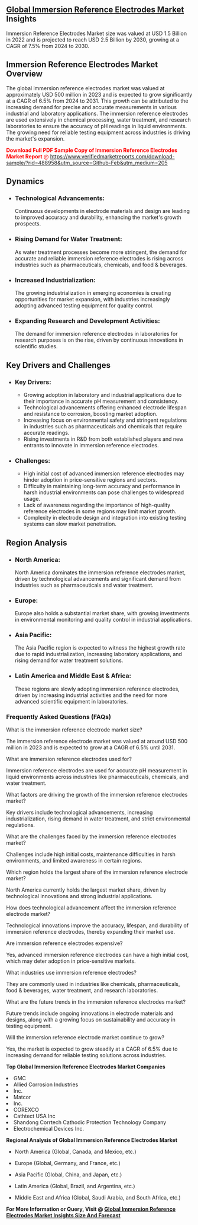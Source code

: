 <h2><a href="https://www.verifiedmarketreports.com/download-sample/?rid=488958&amp;utm_source=Github&amp;utm_medium=205" target="_blank">Global Immersion Reference Electrodes Market</a> Insights</h2><p>Immersion Reference Electrodes Market size was valued at USD 1.5 Billion in 2022 and is projected to reach USD 2.5 Billion by 2030, growing at a CAGR of 7.5% from 2024 to 2030.</p><p> <h2>Immersion Reference Electrodes Market Overview</h2> <p>The global immersion reference electrodes market was valued at approximately USD 500 million in 2023 and is expected to grow significantly at a CAGR of 6.5% from 2024 to 2031. This growth can be attributed to the increasing demand for precise and accurate measurements in various industrial and laboratory applications. The immersion reference electrodes are used extensively in chemical processing, water treatment, and research laboratories to ensure the accuracy of pH readings in liquid environments. The growing need for reliable testing equipment across industries is driving the market's expansion.</p> <p><p><span class=""><span style="color: #ff0000;"><strong>Download Full PDF Sample Copy of Immersion Reference Electrodes Market Report</strong> @ </span><a href="https://www.verifiedmarketreports.com/download-sample/?rid=488958&amp;utm_source=Github-Feb&amp;utm_medium=205" target="_blank">https://www.verifiedmarketreports.com/download-sample/?rid=488958&amp;utm_source=Github-Feb&amp;utm_medium=205</a></span></p></p> <h2>Dynamics</h2> <ul> <li><h3>Technological Advancements:</h3> Continuous developments in electrode materials and design are leading to improved accuracy and durability, enhancing the market's growth prospects.</li> <li><h3>Rising Demand for Water Treatment:</h3> As water treatment processes become more stringent, the demand for accurate and reliable immersion reference electrodes is rising across industries such as pharmaceuticals, chemicals, and food & beverages.</li> <li><h3>Increased Industrialization:</h3> The growing industrialization in emerging economies is creating opportunities for market expansion, with industries increasingly adopting advanced testing equipment for quality control.</li> <li><h3>Expanding Research and Development Activities:</h3> The demand for immersion reference electrodes in laboratories for research purposes is on the rise, driven by continuous innovations in scientific studies.</li> </ul> <h2>Key Drivers and Challenges</h2> <ul> <li><h3>Key Drivers:</h3> <ul> <li>Growing adoption in laboratory and industrial applications due to their importance in accurate pH measurement and consistency.</li> <li>Technological advancements offering enhanced electrode lifespan and resistance to corrosion, boosting market adoption.</li> <li>Increasing focus on environmental safety and stringent regulations in industries such as pharmaceuticals and chemicals that require accurate readings.</li> <li>Rising investments in R&D from both established players and new entrants to innovate in immersion reference electrodes.</li> </ul> </li> <li><h3>Challenges:</h3> <ul> <li>High initial cost of advanced immersion reference electrodes may hinder adoption in price-sensitive regions and sectors.</li> <li>Difficulty in maintaining long-term accuracy and performance in harsh industrial environments can pose challenges to widespread usage.</li> <li>Lack of awareness regarding the importance of high-quality reference electrodes in some regions may limit market growth.</li> <li>Complexity in electrode design and integration into existing testing systems can slow market penetration.</li> </ul> </li> </ul> <h2>Region Analysis</h2> <ul> <li><h3>North America:</h3> North America dominates the immersion reference electrodes market, driven by technological advancements and significant demand from industries such as pharmaceuticals and water treatment.</li> <li><h3>Europe:</h3> Europe also holds a substantial market share, with growing investments in environmental monitoring and quality control in industrial applications.</li> <li><h3>Asia Pacific:</h3> The Asia Pacific region is expected to witness the highest growth rate due to rapid industrialization, increasing laboratory applications, and rising demand for water treatment solutions.</li> <li><h3>Latin America and Middle East & Africa:</h3> These regions are slowly adopting immersion reference electrodes, driven by increasing industrial activities and the need for more advanced scientific equipment in laboratories.</li> </ul> <h3>Frequently Asked Questions (FAQs)</h3> <p>What is the immersion reference electrode market size?</p> <p>The immersion reference electrode market was valued at around USD 500 million in 2023 and is expected to grow at a CAGR of 6.5% until 2031.</p> <p>What are immersion reference electrodes used for?</p> <p>Immersion reference electrodes are used for accurate pH measurement in liquid environments across industries like pharmaceuticals, chemicals, and water treatment.</p> <p>What factors are driving the growth of the immersion reference electrodes market?</p> <p>Key drivers include technological advancements, increasing industrialization, rising demand in water treatment, and strict environmental regulations.</p> <p>What are the challenges faced by the immersion reference electrodes market?</p> <p>Challenges include high initial costs, maintenance difficulties in harsh environments, and limited awareness in certain regions.</p> <p>Which region holds the largest share of the immersion reference electrode market?</p> <p>North America currently holds the largest market share, driven by technological innovations and strong industrial applications.</p> <p>How does technological advancement affect the immersion reference electrode market?</p> <p>Technological innovations improve the accuracy, lifespan, and durability of immersion reference electrodes, thereby expanding their market use.</p> <p>Are immersion reference electrodes expensive?</p> <p>Yes, advanced immersion reference electrodes can have a high initial cost, which may deter adoption in price-sensitive markets.</p> <p>What industries use immersion reference electrodes?</p> <p>They are commonly used in industries like chemicals, pharmaceuticals, food & beverages, water treatment, and research laboratories.</p> <p>What are the future trends in the immersion reference electrodes market?</p> <p>Future trends include ongoing innovations in electrode materials and designs, along with a growing focus on sustainability and accuracy in testing equipment.</p> <p>Will the immersion reference electrode market continue to grow?</p> <p>Yes, the market is expected to grow steadily at a CAGR of 6.5% due to increasing demand for reliable testing solutions across industries.</p> </p><p><strong>Top Global Immersion Reference Electrodes Market Companies</strong></p><div data-test-id=""><p><li>GMC</li><li> Allied Corrosion Industries</li><li> Inc.</li><li> Matcor</li><li> Inc.</li><li> COREXCO</li><li> Cathtect USA Inc</li><li> Shandong Corrtech Cathodic Protection Technology Company</li><li> Electrochemical Devices Inc.</li></p><div><strong>Regional Analysis of&nbsp;Global Immersion Reference Electrodes Market</strong></div><ul><li dir="ltr"><p dir="ltr">North America&nbsp;(Global, Canada, and Mexico, etc.)</p></li><li dir="ltr"><p dir="ltr">Europe (Global, Germany, and France, etc.)</p></li><li dir="ltr"><p dir="ltr">Asia Pacific&nbsp;(Global, China, and Japan, etc.)</p></li><li dir="ltr"><p dir="ltr">Latin America&nbsp;(Global, Brazil, and Argentina, etc.)</p></li><li dir="ltr">Middle East and Africa&nbsp;(Global, Saudi Arabia, and South Africa, etc.)</li></ul><p><strong>For More Information or Query, Visit @&nbsp;</strong><strong><a href="https://www.verifiedmarketreports.com/product/immersion-reference-electrodes-market/?utm_source=Github&amp;utm_medium=205" target="_blank">Global Immersion Reference Electrodes Market Insights Size And Forecast</a></strong></p></div>
